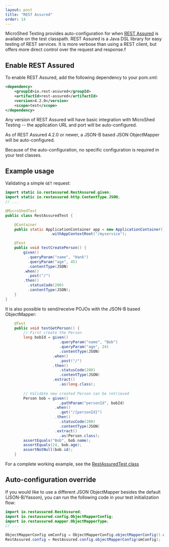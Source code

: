 ```yaml
---
layout: post
title: "REST Assured"
order: 14
---
```


MicroShed Testing provides auto-configuration for when [REST Assured](https://github.com/rest-assured/rest-assured) is available on the test classpath. REST Assured is a Java DSL library for easy testing of REST services. It is more verbose than using a REST client, but offers more direct control over the request and response.f

## Enable REST Assured

To enable REST Assured, add the following dependency to your pom.xml:

```xml
<dependency>
    <groupId>io.rest-assured</groupId>
    <artifactId>rest-assured</artifactId>
    <version>4.2.0</version>
    <scope>test</scope>
</dependency>
```

Any version of REST Assured will have basic integration with MicroShed Testing -- the application URL and port will be auto-configured.

As of REST Assured 4.2.0 or newer, a JSON-B based JSON ObjectMapper will be auto-configured.

Because of the auto-configuration, no specific configuration is required in your test classes.

## Example usage

Validating a simple `GET` request:

```java
import static io.restassured.RestAssured.given;
import static io.restassured.http.ContentType.JSON;
// ...

@MicroShedTest
public class RestAssuredTest {

    @Container
    public static ApplicationContainer app = new ApplicationContainer()
                    .withAppContextRoot("/myservice");

    @Test
    public void testCreatePerson() {
        given()
          .queryParam("name", "Hank")
          .queryParam("age", 45)
          .contentType(JSON)
        .when()
          .post("/")
        .then()
          .statusCode(200)
          .contentType(JSON);
    }
}
```

It is also possible to send/receive POJOs with the JSON-B based ObjectMapper:

```java
    @Test
    public void testGetPerson() {
        // First create the Person
        long bobId = given()
                        .queryParam("name", "Bob")
                        .queryParam("age", 24)
                        .contentType(JSON)
                     .when()
                        .post("/")
                     .then()
                        .statusCode(200)
                        .contentType(JSON)
                     .extract()
                        .as(long.class);
                        
        // Validate new created Person can be retrieved
        Person bob = given()
                        .pathParam("personId", bobId)
                      .when()
                        .get("/{personId}")
                      .then()
                        .statusCode(200)
                        .contentType(JSON)
                      .extract()
                        .as(Person.class);
        assertEquals("Bob", bob.name);
        assertEquals(24, bob.age);
        assertNotNull(bob.id);
    }
```

For a complete working example, see the [RestAssuredTest class](https://github.com/MicroShed/microshed-testing/blob/master/sample-apps/everything-app/src/test/java/org/example/app/RestAssuredTest.java)

## Auto-configuration override

If you would like to use a different JSON ObjectMapper besides the default (JSON-B/Yasson), you can run the following code in your test initialization flow:

```java
import io.restassured.RestAssured;
import io.restassured.config.ObjectMapperConfig;
import io.restassured.mapper.ObjectMapperType;
// ...

ObjectMapperConfig omConfig = ObjectMapperConfig.objectMapperConfig().defaultObjectMapperType(ObjectMapperType.JACKSON_2);
RestAssured.config = RestAssured.config.objectMapperConfig(omConfig);
```
